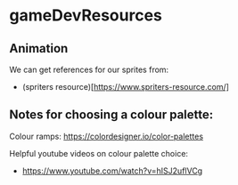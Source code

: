 # gameDevResources


## Animation

We can get references for our sprites from:
- (spriters resource)[https://www.spriters-resource.com/]

## Notes for choosing a colour palette:


Colour ramps: https://colordesigner.io/color-palettes


Helpful youtube videos on colour palette choice:
- https://www.youtube.com/watch?v=hISJ2uflVCg